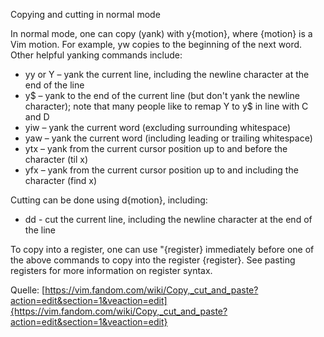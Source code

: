 Copying and cutting in normal mode

In normal mode, one can copy (yank) with y{motion}, where {motion} is a Vim motion. For example, yw copies to the beginning of the next word. Other helpful yanking commands include:

- yy or Y – yank the current line, including the newline character at the end of the line
- y$ – yank to the end of the current line (but don't yank the newline character); note that many people like to remap Y to y$ in line with C and D
- yiw – yank the current word (excluding surrounding whitespace)
- yaw – yank the current word (including leading or trailing whitespace)
- ytx – yank from the current cursor position up to and before the character (til x)
- yfx – yank from the current cursor position up to and including the character (find x)

Cutting can be done using d{motion}, including:

- dd - cut the current line, including the newline character at the end of the line

To copy into a register, one can use "{register} immediately before one of the above commands to copy into the register {register}. See pasting registers for more information on register syntax.

Quelle: [https://vim.fandom.com/wiki/Copy,_cut_and_paste?action=edit&section=1&veaction=edit]{https://vim.fandom.com/wiki/Copy,_cut_and_paste?action=edit&section=1&veaction=edit}
